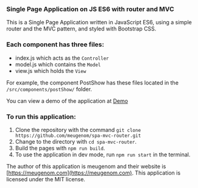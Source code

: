 ### Single Page Application on JS ES6 with router and MVC

This is a Single Page Application written in JavaScript ES6, using a simple router and the MVC pattern, and styled with Bootstrap CSS.

### Each component has three files:

- index.js which acts as the `Controller`
- model.js which contains the `Model`
- view.js which holds the `View`

For example, the component PostShow has these files located in the `/src/components/postShow/` folder.

You can view a demo of the application at [Demo](https://meugenom.github.io/spa-mvc-router/)

### To run this application:

1. Clone the repository with the command `git clone https://github.com/meugenom/spa-mvc-router.git`
2. Change to the directory with `cd spa-mvc-router`.
3. Build the pages with `npm run build`.
4. To use the application in dev mode, run `npm run start` in the terminal.

The author of this application is meugenom and their website is [https://meugenom.com](https://meugenom.com). This application is licensed under the MIT license.